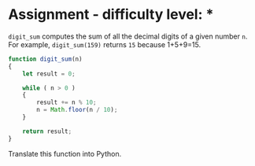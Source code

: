 # Assignment - difficulty level: *

`digit_sum` computes the sum of all the decimal digits of a given number `n`.
For example, `digit_sum(159)` returns `15` because 1+5+9=15.

```javascript
function digit_sum(n)
{
    let result = 0;

    while ( n > 0 )
    {
        result += n % 10;
        n = Math.floor(n / 10);
    }

    return result;
}
```

Translate this function into Python.

